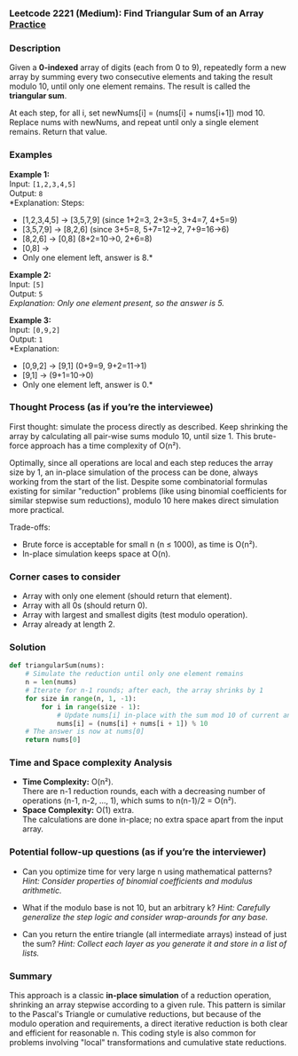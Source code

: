 ### Leetcode 2221 (Medium): Find Triangular Sum of an Array [Practice](https://leetcode.com/problems/find-triangular-sum-of-an-array)

### Description  
Given a **0-indexed** array of digits (each from 0 to 9), repeatedly form a new array by summing every two consecutive elements and taking the result modulo 10, until only one element remains. The result is called the **triangular sum**.

At each step, for all i, set newNums[i] = (nums[i] + nums[i+1]) mod 10. Replace nums with newNums, and repeat until only a single element remains. Return that value.

### Examples  

**Example 1:**  
Input: `[1,2,3,4,5]`  
Output: `8`  
*Explanation: Steps:
- [1,2,3,4,5] → [3,5,7,9] (since 1+2=3, 2+3=5, 3+4=7, 4+5=9)
- [3,5,7,9] → [8,2,6]     (since 3+5=8, 5+7=12→2, 7+9=16→6)
- [8,2,6] → [0,8]        (8+2=10→0, 2+6=8)
- [0,8] → 
- Only one element left, answer is 8.*

**Example 2:**  
Input: `[5]`  
Output: `5`  
*Explanation: Only one element present, so the answer is 5.*

**Example 3:**  
Input: `[0,9,2]`  
Output: `1`  
*Explanation:
- [0,9,2] → [9,1] (0+9=9, 9+2=11→1)
- [9,1] →      (9+1=10→0)
- Only one element left, answer is 0.*

### Thought Process (as if you’re the interviewee)  
First thought: simulate the process directly as described. Keep shrinking the array by calculating all pair-wise sums modulo 10, until size 1. This brute-force approach has a time complexity of O(n²).

Optimally, since all operations are local and each step reduces the array size by 1, an in-place simulation of the process can be done, always working from the start of the list. Despite some combinatorial formulas existing for similar "reduction" problems (like using binomial coefficients for similar stepwise sum reductions), modulo 10 here makes direct simulation more practical.

Trade-offs:  
- Brute force is acceptable for small n (n ≤ 1000), as time is O(n²).
- In-place simulation keeps space at O(n).

### Corner cases to consider  
- Array with only one element (should return that element).
- Array with all 0s (should return 0).
- Array with largest and smallest digits (test modulo operation).
- Array already at length 2.

### Solution

```python
def triangularSum(nums):
    # Simulate the reduction until only one element remains
    n = len(nums)
    # Iterate for n-1 rounds; after each, the array shrinks by 1
    for size in range(n, 1, -1):
        for i in range(size - 1):
            # Update nums[i] in-place with the sum mod 10 of current and next
            nums[i] = (nums[i] + nums[i + 1]) % 10
    # The answer is now at nums[0]
    return nums[0]
```

### Time and Space complexity Analysis  

- **Time Complexity:** O(n²).  
  There are n-1 reduction rounds, each with a decreasing number of operations (n-1, n-2, ..., 1), which sums to n(n-1)/2 = O(n²).
- **Space Complexity:** O(1) extra.  
  The calculations are done in-place; no extra space apart from the input array.

### Potential follow-up questions (as if you’re the interviewer)  

- Can you optimize time for very large n using mathematical patterns?
  *Hint: Consider properties of binomial coefficients and modulus arithmetic.*

- What if the modulo base is not 10, but an arbitrary k?
  *Hint: Carefully generalize the step logic and consider wrap-arounds for any base.*

- Can you return the entire triangle (all intermediate arrays) instead of just the sum?
  *Hint: Collect each layer as you generate it and store in a list of lists.*

### Summary
This approach is a classic **in-place simulation** of a reduction operation, shrinking an array stepwise according to a given rule. This pattern is similar to the Pascal's Triangle or cumulative reductions, but because of the modulo operation and requirements, a direct iterative reduction is both clear and efficient for reasonable n. This coding style is also common for problems involving "local" transformations and cumulative state reductions.